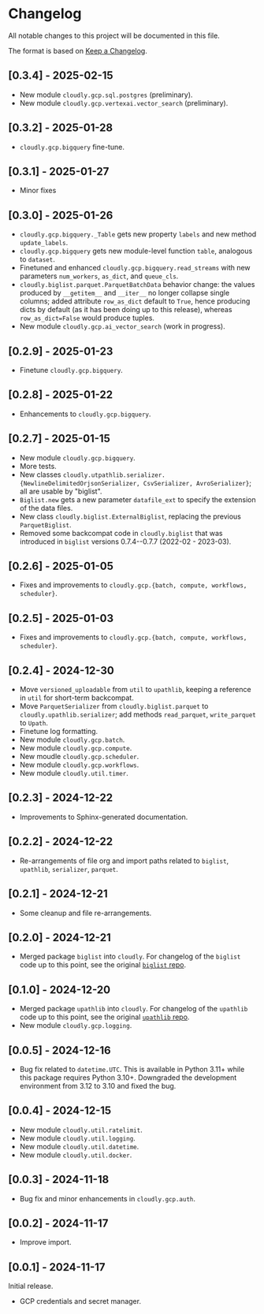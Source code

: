 # Changelog

All notable changes to this project will be documented in this file.

The format is based on [Keep a Changelog](https://keepachangelog.com/en/1.0.0/).


## [0.3.4] - 2025-02-15

- New module `cloudly.gcp.sql.postgres` (preliminary).
- New module `cloudly.gcp.vertexai.vector_search` (preliminary).


## [0.3.2] - 2025-01-28

- `cloudly.gcp.bigquery` fine-tune.


## [0.3.1] - 2025-01-27

- Minor fixes


## [0.3.0] - 2025-01-26

- `cloudly.gcp.bigquery._Table` gets new property `labels` and new method `update_labels`.
- `cloudly.gcp.bigquery` gets new module-level function `table`, analogous to `dataset`.
- Finetuned and enhanced `cloudly.gcp.bigquery.read_streams` with new parameters `num_workers`, `as_dict`, and `queue_cls`.
- `cloudly.biglist.parquet.ParquetBatchData` behavior change: the values produced by `__getitem__` and `__iter__` no longer collapse
  single columns; added attribute `row_as_dict` default to `True`, hence producing dicts by default (as it has been doing up to this release),
  whereas `row_as_dict=False` would produce tuples.
- New module `cloudly.gcp.ai_vector_search` (work in progress).


## [0.2.9] - 2025-01-23

- Finetune `cloudly.gcp.bigquery`.


## [0.2.8] - 2025-01-22


- Enhancements to `cloudly.gcp.bigquery`.


## [0.2.7] - 2025-01-15

- New module `cloudly.gcp.bigquery`.
- More tests.
- New classes `cloudly.utpathlib.serializer.{NewlineDelimitedOrjsonSerializer, CsvSerializer, AvroSerializer}`; all are usable by "biglist".
- `Biglist.new` gets a new parameter `datafile_ext` to specify the extension of the data files.
- New class `cloudly.biglist.ExternalBiglist`, replacing the previous `ParquetBiglist`.
- Removed some backcompat code in `cloudly.biglist` that was introduced in `biglist` versions 0.7.4--0.7.7 (2022-02 - 2023-03).


## [0.2.6] - 2025-01-05

- Fixes and improvements to `cloudly.gcp.{batch, compute, workflows, scheduler}`.


## [0.2.5] - 2025-01-03
- Fixes and improvements to `cloudly.gcp.{batch, compute, workflows, scheduler}`.


## [0.2.4] - 2024-12-30

- Move `versioned_uploadable` from `util` to `upathlib`, keeping a reference in `util` for short-term backcompat.
- Move `ParquetSerializer` from `cloudly.biglist.parquet` to `cloudly.upathlib.serializer`; add methods `read_parquet`, `write_parquet` to `Upath`.
- Finetune log formatting.
- New module `cloudly.gcp.batch`.
- New module `cloudly.gcp.compute`.
- New moudle `cloudly.gcp.scheduler`.
- New module `cloudly.gcp.workflows`.
- New module `cloudly.util.timer`.


## [0.2.3] - 2024-12-22

- Improvements to Sphinx-generated documentation.


## [0.2.2] - 2024-12-22

- Re-arrangements of file org and import paths related to `biglist`, `upathlib`, `serializer`, `parquet`.


## [0.2.1] - 2024-12-21

- Some cleanup and file re-arrangements.


## [0.2.0] - 2024-12-21

- Merged package `biglist` into `cloudly`. For changelog of the `biglist` code up to this point, see the original [`biglist` repo](https://github.com/zpz/biglist).


## [0.1.0] - 2024-12-20

- Merged package `upathlib` into `cloudly`. For changelog of the `upathlib` code up to this point, see the original [`upathlib` repo](https://github.com/zpz/upathlib).
- New module `cloudly.gcp.logging`.


## [0.0.5] - 2024-12-16

- Bug fix related to `datetime.UTC`. This is available in Python 3.11+ while this package requires Python 3.10+. Downgraded the development environment from 3.12 to 3.10 and fixed the bug.


## [0.0.4] - 2024-12-15

- New module `cloudly.util.ratelimit`.
- New module `cloudly.util.logging`.
- New module `cloudly.util.datetime`.
- New module `cloudly.util.docker`.


## [0.0.3] - 2024-11-18

- Bug fix and minor enhancements in `cloudly.gcp.auth`.


## [0.0.2] - 2024-11-17

- Improve import.


## [0.0.1] - 2024-11-17

Initial release.

- GCP credentials and secret manager.

